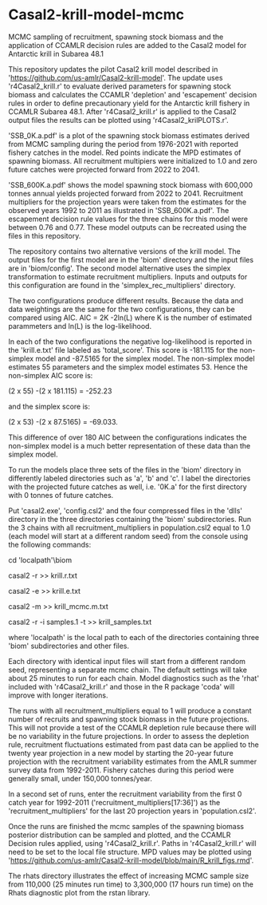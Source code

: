 # Casal2-krill-model-mcmc
MCMC sampling of recruitment, spawning stock biomass and the application of CCAMLR decision rules are added to the Casal2 model for Antarctic krill in Subarea 48.1
 
This repository updates the pilot Casal2 krill model described in 'https://github.com/us-amlr/Casal2-krill-model'. The update uses 'r4Casal2_krill.r' to evaluate derived parameters for spawning stock biomass and calculates the CCAMLR 'depletion' and 'escapement' decision rules in order to define precautionary yield for the Antarctic krill fishery in CCAMLR Subarea 48.1. After 'r4Casal2_krill.r' is applied to the Casal2 output files the results can be plotted using 'r4Casal2_krilPLOTS.r'.

'SSB_0K.a.pdf' is a plot of the spawning stock biomass estimates derived from MCMC sampling during the period from 1976-2021 with reported fishery catches in the model. Red points indicate the MPD estimates of spawning biomass. All recruitment multipiers were initialized to 1.0 and zero future catches were projected forward from 2022 to 2041. 

'SSB_600K.a.pdf' shows the model spawning stock biomass with 600,000 tonnes annual yields projected forward from 2022 to 2041. Recruitment multipliers for the projection years were taken from the estimates for the observed years 1992 to 2011 as illustrated in 'SSB_600K.a.pdf'. The escapement decision rule values for the three chains for this model were between 0.76 and 0.77. These model outputs can be recreated using the files in this repository.

The repository contains two alternative versions of the krill model. The output files for the first model are in the 'biom' directory and the input files are in 'biom/config'. The second model alternative uses the simplex transformation to estimate recruitment multipliers. Inputs and outputs for this configuration are found in the 'simplex_rec_multipliers' directory.

The two configurations produce different results. Because the data and data weightings are the same for the two configurations, they can be compared using AIC. AIC = 2K -2ln(L) where K is the number of estimated parammeters and ln(L) is the log-likelihood. 

In each of the two configurations the negative log-likelihood is reported in the 'krill.e.txt' file labeled as 'total_score'. This score is -181.115 for the non-simplex model and -87.5165 for the simplex model. The non-simplex model estimates 55 parameters and the simplex model estimates 53. Hence the non-simplex AIC score is:

(2 x 55) -(2 x 181.115) = -252.23 

and the simplex score is:

(2 x 53) -(2 x 87.5165) = -69.033.

This difference of over 180 AIC between the configurations indicates the non-simplex model is a much better representation of these data than the simplex model.

To run the models place three sets of the files in the 'biom' directory in differently labeled directories such as 'a', 'b' and 'c'. I label the directories with the projected future catches as well, i.e. '0K.a' for the first directory with 0 tonnes of future catches.

Put 'casal2.exe', 'config.csl2' and the four compressed files in the 'dlls' directory in the three directories containing the 'biom' subdirectories.
Run the 3 chains with all recruitment_multipliers in population.csl2 equal to 1.0 (each model will start at a different random seed) from the console using the following commands:

cd 'localpath'\biom

casal2 -r >> krill.r.txt

casal2 -e >> krill.e.txt

casal2 -m >> krill_mcmc.m.txt

casal2 -r -i samples.1 -t >> krill_samples.txt

where 'localpath' is the local path to each of the directories containing three 'biom' subdirectories and other files.

Each directory with identical input files will start from a different random seed, representing a separate mcmc chain. The default settings will take about 25 minutes to run for each chain. Model diagnostics such as the 'rhat'  included with 'r4Casal2_krill.r' and those in the R package 'coda' will improve with longer iterations. 

The runs with all recruitment_multipliers equal to 1 will produce a constant number of recruits and spawning stock biomass in the future projections. This will not provide a test of the CCAMLR depletion rule because there will be no variability in the future projections. In order to assess the depletion rule, recruitment fluctuations estimated from past data can be applied to the twenty year projection in a new model by starting the 20-year future projection with the recruitment variability estimates from the AMLR summer survey data from 1992-2011. Fishery catches during this period were generally small, under 150,000 tonnes/year.

In a second set of runs, enter the recruitment variability from the first 0 catch year for 1992-2011 ('recruitment_multipliers[17:36]') as the 'recruitment_multipliers' for the last 20 projection years in 'population.csl2'. 

Once the runs are finished the mcmc samples of the spawning biomass posterior distribution can be sampled and plotted, and the CCAMLR Decision rules applied, using 'r4Casal2_krill.r'. Paths in 'r4Casal2_krill.r' will need to be set to the local file structure. MPD values may be plotted using 'https://github.com/us-amlr/Casal2-krill-model/blob/main/R_krill_figs.rmd'.

The rhats directory illustrates the effect of increasing MCMC sample size from 110,000 (25 minutes run time) to 3,300,000 (17 hours run time) on the Rhats diagnostic plot from the rstan library.
